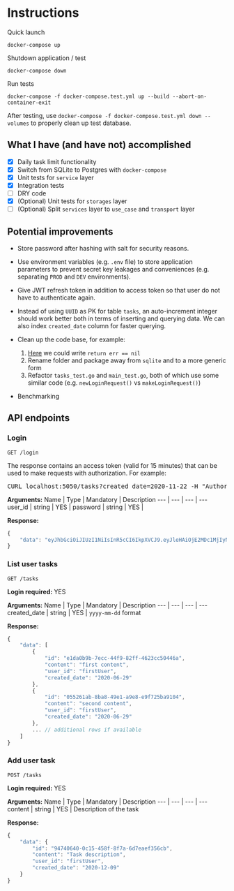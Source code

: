 # Instructions

Quick launch

```shell
docker-compose up
```

Shutdown application / test

```shell
docker-compose down
```

Run tests

```shell
docker-compose -f docker-compose.test.yml up --build --abort-on-container-exit
```

After testing, use `docker-compose -f docker-compose.test.yml down --volumes` to properly clean up test database.

## What I have (and have not) accomplished

- [x] Daily task limit functionality
- [x] Switch from SQLite to Postgres with `docker-compose`
- [x] Unit tests for `service` layer
- [x] Integration tests
- [ ] DRY code
- [x] (Optional) Unit tests for `storages` layer
- [ ] (Optional) Split `services` layer to `use_case` and `transport` layer

## Potential improvements

- Store password after hashing with salt for security reasons.
- Use environment variables (e.g. `.env` file) to store application parameters to prevent secret key leakages and conveniences (e.g. separating `PROD` and `DEV` environments).
- Give JWT refresh token in addition to access token so that user do not have to authenticate again.
- Instead of using `UUID` as PK for table `tasks`, an auto-increment integer should work better both in terms of inserting and querying data. We can also index `created_date` column for faster querying.
- Clean up the code base, for example:
    1. [Here](internal/storages/sqlite/db.go#L87) we could write `return err == nil`
    2. Rename folder and package away from `sqlite` and to a more generic form
    3. Refactor `tasks_test.go` and `main_test.go`, both of which use some similar code (e.g. `newLoginRequest()` vs `makeLoginRequest()`)

- Benchmarking

## API endpoints

### Login

```
GET /login
```

The response contains an access token (valid for 15 minutes) that can be used to make requests with authorization. For example:

<pre>
CURL localhost:5050/tasks?created_date=2020-11-22 -H "Authorization: <em>YOUR_ACCESS_TOKEN</em>"
</pre>

**Arguments:**
Name | Type | Mandatory | Description
--- | --- | --- | ---
user_id | string | YES |
password | string | YES |

**Response:**

```javascript
{
    "data": "eyJhbGciOiJIUzI1NiIsInR5cCI6IkpXVCJ9.eyJleHAiOjE2MDc1MjIyNjAsInVzZXJfaWQiOiJmaXJzdFVzZXIifQ.FZXUnwVIYbrOf6cxX-1dR4DxBaZu56-xytiKF2EAmlU"
}
```

### List user tasks

```
GET /tasks
```

**Login required:** YES

**Arguments:**
Name | Type | Mandatory | Description
--- | --- | --- | ---
created_date | string | YES | `yyyy-mm-dd` format

**Response:**

```javascript
{
    "data": [
        {
            "id": "e1da0b9b-7ecc-44f9-82ff-4623cc50446a",
            "content": "first content",
            "user_id": "firstUser",
            "created_date": "2020-06-29"
        },
        {
            "id": "055261ab-8ba8-49e1-a9e8-e9f725ba9104",
            "content": "second content",
            "user_id": "firstUser",
            "created_date": "2020-06-29"
        },
        ... // additional rows if available
    ]
}
```

### Add user task

```
POST /tasks
```

**Login required:** YES

**Arguments:**
Name | Type | Mandatory | Description
--- | --- | --- | ---
content | string | YES | Description of the task

**Response:**

```javascript
{
    "data": {
        "id": "94740640-0c15-458f-8f7a-6d7eaef356cb",
        "content": "Task description",
        "user_id": "firstUser",
        "created_date": "2020-12-09"
    }
}
```

